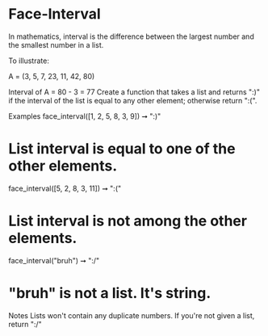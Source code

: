 # Face-Interval

In mathematics, interval is the difference between the largest number and the smallest number in a list.

To illustrate:

A = (3, 5, 7, 23, 11, 42, 80)

Interval of A = 80 - 3 = 77
Create a function that takes a list and returns ":)" if the interval of the list is equal to any other element; otherwise return ":(".

Examples
face_interval([1, 2, 5, 8, 3, 9]) ➞ ":)"
# List interval is equal to one of the other elements.

face_interval([5, 2, 8, 3, 11]) ➞ ":("
# List interval is not among the other elements.

face_interval("bruh") ➞ ":/"
# "bruh" is not a list. It's string.
Notes
Lists won't contain any duplicate numbers.
If you're not given a list, return ":/"
